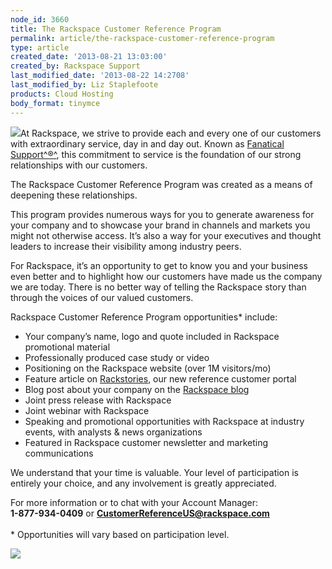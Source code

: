 ```yaml
---
node_id: 3660
title: The Rackspace Customer Reference Program
permalink: article/the-rackspace-customer-reference-program
type: article
created_date: '2013-08-21 13:03:00'
created_by: Rackspace Support
last_modified_date: '2013-08-22 14:2708'
last_modified_by: Liz Staplefoote
products: Cloud Hosting
body_format: tinymce
---
```


[![](/knowledge_center/sites/default/files/field/image/crp.png)](http://stories.rackspace.com/)At
Rackspace, we strive to provide each and every one of our customers with
extraordinary service, day in and day out. Known as [Fanatical
Support^&reg;^](http://www.rackspace.com/whyrackspace/support/), this
commitment to service is the foundation of our strong relationships with
our customers.

The Rackspace Customer Reference Program was created as a means of
deepening these relationships.

This program provides numerous ways for you to generate awareness for
your company and to showcase your brand in channels and markets you
might not otherwise access. It&rsquo;s also a way for your executives and
thought leaders to increase their visibility among industry peers.

For Rackspace, it&rsquo;s an opportunity to get to know you and your business
even better and to highlight how our customers have made us the company
we are today. There is no better way of telling the Rackspace story than
through the voices of our valued customers.

Rackspace Customer Reference Program opportunities\* include:

-   Your company&rsquo;s name, logo and quote included in Rackspace
    promotional material
-   Professionally produced case study or video
-   Positioning on the Rackspace website (over 1M visitors/mo)
-   Feature article on [Rackstories](http://stories.rackspace.com/), our
    new reference customer portal
-   Blog post about your company on the [Rackspace
    blog](http://www.rackspace.com/blog/)
-   Joint press release with Rackspace
-   Joint webinar with Rackspace
-   Speaking and promotional opportunities with Rackspace at industry
    events, with analysts & news organizations
-   Featured in Rackspace customer newsletter and marketing
    communications

We understand that your time is valuable. Your level of participation is
entirely your choice, and any involvement is greatly appreciated.

For more information or to chat with your Account Manager:\
**1-877-934-0409** or
**[CustomerReferenceUS@rackspace.com](mailto:CustomerReferenceUS@rackspace.com)**\
\
\* Opportunities will vary based on participation level.

[![](http://www.rackspace.com/knowledge_center/sites/default/themes/rackspace_kc/images/whitepaper-download.png)](http://a3ba8a9e733f0f48e083-34c21d0cbf24e519af797fddd23e1832.r18.cf1.rackcdn.com/Rackspace_Application_Profiling_Workshop.pdf)

